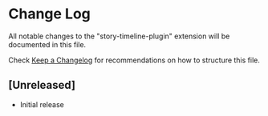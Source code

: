 # Change Log

All notable changes to the "story-timeline-plugin" extension will be documented in this file.

Check [Keep a Changelog](http://keepachangelog.com/) for recommendations on how to structure this file.

## [Unreleased]

- Initial release